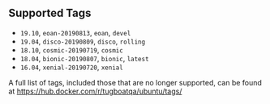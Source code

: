 ## Supported Tags

* `19.10`, `eoan-20190813`, `eoan`, `devel`
* `19.04`, `disco-20190809`, `disco`, `rolling`
* `18.10`, `cosmic-20190719`, `cosmic`
* `18.04`, `bionic-20190807`, `bionic`, `latest`
* `16.04`, `xenial-20190720`, `xenial`

A full list of tags, included those that are no longer supported, can be found at
https://hub.docker.com/r/tugboatqa/ubuntu/tags/
